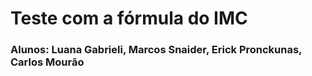 # Teste com a fórmula do IMC
### Alunos: Luana Gabrieli, Marcos Snaider, Erick Pronckunas, Carlos Mourão
